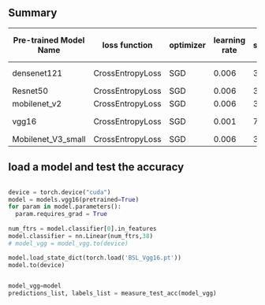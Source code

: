 ## Summary


| Pre-trained Model Name | loss function    | optimizer | learning rate | step_size | gamma | no of epochs | Best epoch acc | training time | test_accuracy | precision | recall | f1-score |
| ---------------------- | ---------------- | --------- | ------------- | --------- | ----- | ------------ | -------------- | ------------- | ------------- | --------- | ------ | -------- |
| densenet121            | CrossEntropyLoss | SGD       | 0.006         | 3         | 0.1   | 5            | 0.963158       | 10m 45s       | 96.3158       | 96.48     | 96.32  | 96.31    |
| Resnet50               | CrossEntropyLoss | SGD       | 0.006         | 3         | 0.1   | 5            | 0.960526       | 10m 1s        | 96.0526       | 96.37     | 96.05  | 96.02    |
| mobilenet_v2           | CrossEntropyLoss | SGD       | 0.006         | 3         | 0.1   | 5            | 0.954605       | 4m 11s        | 95.4605       | 95.76     | 95.46  | 95.45    |
| vgg16                  | CrossEntropyLoss | SGD       | 0.001         | 7         | 0.1   | 5            | 0.942763       | 13m 12s       | 94.2763       | 94.67     | 94.28  | 94.28    |
| Mobilenet_V3_small     | CrossEntropyLoss | SGD       | 0.006         | 3         | 0.1   | 5            | 0.929605       | 2m 41s        | 92.9605       | 93.58     | 92.96  | 93.02    |

## load a model and test the accuracy

```py

device = torch.device("cuda")
model = models.vgg16(pretrained=True)
for param in model.parameters():
  param.requires_grad = True
  
num_ftrs = model.classifier[0].in_features
model.classifier = nn.Linear(num_ftrs,38)
# model_vgg = model_vgg.to(device)

model.load_state_dict(torch.load('BSL_Vgg16.pt'))
model.to(device)


model_vgg=model
predictions_list, labels_list = measure_test_acc(model_vgg)

```


